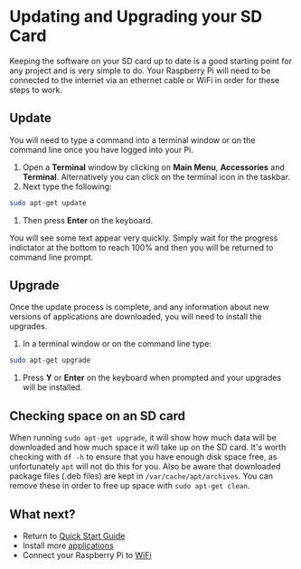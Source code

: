 # Updating and Upgrading your SD Card

Keeping the software on your SD card up to date is a good starting point for any project and is very simple to do. Your Raspberry Pi will need to be connected to the internet via an ethernet cable or WiFi in order for these steps to work.

## Update

You will need to type a command into a terminal window or on the command line once you have logged into your Pi.

1. Open a **Terminal** window by clicking on **Main Menu**, **Accessories** and **Terminal**. Alternatively you can click on the terminal icon in the taskbar.
1. Next type the following:

  ```bash
  sudo apt-get update
  ```
1. Then press **Enter** on the keyboard.

 You will see some text appear very quickly. Simply wait for the progress indictator at the bottom to reach 100% and then you will be returned to command line prompt.

## Upgrade

Once the update process is complete, and any information about new versions of applications are downloaded, you will need to install the upgrades.

1. In a terminal window or on the command line type:

  ```bash
  sudo apt-get upgrade
  ```
1. Press **Y** or **Enter** on the keyboard when prompted and your upgrades will be installed.

## Checking space on an SD card

When running `sudo apt-get upgrade`, it will show how much data will be downloaded and how much space it will take up on the SD card. It's worth checking with `df -h` to ensure that you have enough disk space free, as unfortunately `apt` will not do this for you. Also be aware that downloaded package files (.deb files) are kept in `/var/cache/apt/archives`. You can remove these in order to free up space with `sudo apt-get clean`.

## What next?
- Return to [Quick Start Guide](worksheet.md)
- Install more [applications](install-apps.md)
- Connect your Raspberry Pi to [WiFi](wifi.md)

